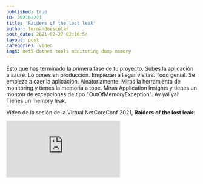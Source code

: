 ```yaml
---
published: true
ID: 202102271
title: 'Raiders of the lost leak'
author: fernandoescolar
post_date: 2021-02-27 02:16:54
layout: post
categories: video
tags: net5 dotnet tools monitoring dump memory
---
```

Esto que has terminado la primera fase de tu proyecto. Subes la aplicación a azure. Lo pones en producción. Empiezan a llegar visitas. Todo genial. Se empieza a caer la aplicación. Aleatoriamente. Miras la herramienta de monitoring y tienes la memoria a tope. Miras Application Insights y tienes un montón de excepciones de tipo "OutOfMemoryException". Ay yai yai! Tienes un memory leak<!--break-->.

Vídeo de la sesión de la Virtual NetCoreConf 2021, **Raiders of the lost leak**:

<iframe class="youtube" src="https://www.youtube.com/embed/1xZA7WLcvwc" frameborder="0" allow="accelerometer; autoplay; encrypted-media; gyroscope; picture-in-picture" allowfullscreen></iframe>

